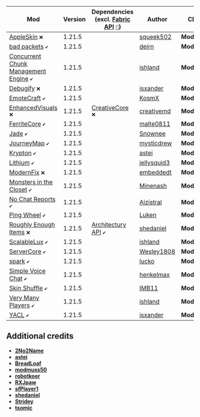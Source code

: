 | Mod | Version | Dependencies (excl. [Fabric API][url-fabric-api] `🔗`) | Author | CDN |
|-----|---------|--------------------------------------------------------|--------|-----|
| [AppleSkin][url-appleskin] `❌` | 1.21.5 | | [squeek502][url-squeek502] | __Modrinth__ |
| [bad packets][url-bad-packets] `✔️` | 1.21.5 | | [deirn][url-deirn] | __Modrinth__ |
| [Concurrent Chunk Management Engine][url-concurrent-chunk-management-engine] `✔️` | 1.21.5 | | [ishland][url-ishland] | __Modrinth__ |
| [Debugify][url-debugify] `❌` | 1.21.5 | | [isxander][url-isxander] | __Modrinth__ |
| [EmoteCraft][url-emotecraft] `✔️` | 1.21.5 | | [KosmX][url-kosmx] | __Modrinth__ |
| [EnhancedVisuals][url-enhancedvisuals] `❌` | 1.21.5 | [CreativeCore][url-creativecore] `❌` | [creativemd][url-creativemd] | __Modrinth__ |
| [FerriteCore][url-ferritecore] `✔️` | 1.21.5 | | [malte0811][url-malte0811] | __Modrinth__ |
| [Jade][url-jade] `✔️` | 1.21.5 | | [Snownee][url-snownee] | __Modrinth__ |
| [JourneyMap][url-journeymap] `✔️` | 1.21.5 | | [mysticdrew][url-mysticdrew] | __Modrinth__ |
| [Krypton][url-krypton] `✔️` | 1.21.5 | | [astei][url-astei] | __Modrinth__ |
| [Lithium][url-lithium] `✔️` | 1.21.5 | | [jellysquid3][url-jellysquid3] | __Modrinth__ |
| [ModernFix][url-modernfix] `❌` | 1.21.5 | | [embeddedt][url-embeddedt] | __Modrinth__ |
| [Monsters in the Closet][url-monsters-in-the-closet] `✔️` | 1.21.5 | | [Minenash][url-minenash] | __Modrinth__ |
| [No Chat Reports][url-no-chat-reports] `✔️` | 1.21.5 | | [Aizistral][url-aizistral] | __Modrinth__ |
| [Ping Wheel][url-ping-wheel] `✔️` | 1.21.5 | | [Luken][url-luken] | __Modrinth__ |
| [Roughly Enough Items][url-roughly-enough-items] `❌` | 1.21.5 | [Architectury API][url-architectury-api] `✔️` | [shedaniel][url-shedaniel] | __Modrinth__ |
| [ScalableLux][url-scalablelux] `✔️` | 1.21.5 | | [ishland][url-ishland] | __Modrinth__ |
| [ServerCore][url-servercore] `✔️` | 1.21.5 | | [Wesley1808][url-wesley1808] | __Modrinth__ |
| [spark][url-spark] `✔️` | 1.21.5 | | [lucko][url-lucko] | __Modrinth__ |
| [Simple Voice Chat][url-simple-voice-chat] `✔️` | 1.21.5 | | [henkelmax][url-henkelmax] | __Modrinth__ |
| [Skin Shuffle][url-skin-shuffle] `✔️` | 1.21.5 | | [IMB11][url-imb11] | __Modrinth__ |
| [Very Many Players][url-very-many-players] `✔️` | 1.21.5 | | [ishland][url-ishland] | __Modrinth__ |
| [YACL][url-yacl] `✔️` | 1.21.5 | | [isxander][url-isxander] | __Modrinth__ |

## Additional credits
- [__2No2Name__][url-2no2name]
- [__astei__][url-astei]
- [__BreadLoaf__][url-breadloaf]
- [__modmuss50__][url-modmuss50]
- [__robotkoer__][url-robotkoer]
- [__RXJpaw__][url-rxjpaw]
- [__sfPlayer1__][url-sfplayer1]
- [__shedaniel__][url-shedaniel]
- [__Stridey__][url-stridey]
- [__tsomic__][url-tsomic]

<!-- loaders -->
[url-fabric]: <https://maven.fabricmc.net/net/fabricmc/fabric-installer/1.0.1/fabric-installer-1.0.1.jar>
<!-- authors -->
[url-2no2name]: <https://modrinth.com/user/2No2Name>
[url-astei]: <https://modrinth.com/user/astei>
[url-aizistral]: <https://modrinth.com/user/Aizistral>
[url-axperty]: <https://modrinth.com/user/Axperty>
[url-breadloaf]: <https://modrinth.com/user/BreadLoaf>
[url-creativemd]: <https://modrinth.com/user/creativemd>
[url-deirn]: <https://modrinth.com/user/deirn>
[url-dima-dencep]: <https://modrinth.com/user/dima_dencep>
[url-duplexsystem]: <https://modrinth.com/user/duplexsystem>
[url-embeddedt]: <https://modrinth.com/user/embeddedt>
[url-henkelmax]: <https://modrinth.com/user/henkelmax>
[url-imb11]: <https://modrinth.com/user/IMB11>
[url-ishland]: <https://modrinth.com/user/ishland>
[url-isxander]: <https://modrinth.com/user/isxander>
[url-jellysquid3]: <https://modrinth.com/user/jellysquid3>
[url-kosmx]: <https://modrinth.com/user/KosmX>
[url-lucko]: <https://modrinth.com/user/lucko>
[url-luken]: <https://modrinth.com/user/luken>
[url-malte0811]: <https://modrinth.com/user/malte0811>
[url-minenash]: <https://modrinth.com/user/Minenash>
[url-modmuss50]: <https://modrinth.com/user/modmuss50>
[url-mysticdrew]: <https://modrinth.com/user/mysticdrew>
[url-robotkoer]: <https://modrinth.com/user/robotkoer>
[url-rxjpaw]: <https://modrinth.com/user/rxjpaw>
[url-sfplayer1]: <https://modrinth.com/user/sfPlayer1>
[url-shedaniel]: <https://modrinth.com/user/shedaniel>
[url-snownee]: <https://modrinth.com/user/Snownee>
[url-stridey]: <https://modrinth.com/user/Stridey>
[url-squeek502]: <https://modrinth.com/user/squeek502>
[url-tsomic]: <https://modrinth.com/user/tsomic>
[url-wesley1808]: <https://www.curseforge.com/members/Wesley1808>
<!-- mods -->
[url-appleskin]: <https://cdn.modrinth.com/data/EsAfCjCV/versions/cHQjeYVS/appleskin-fabric-mc1.21.3-3.0.6.jar>
[url-architectury-api]: <https://cdn.modrinth.com/data/lhGA9TYQ/versions/8qVhRqMz/architectury-16.0.3-fabric.jar>
[url-bad-packets]: <https://cdn.modrinth.com/data/ftdbN0KK/versions/hjhT2sMz/badpackets-fabric-0.8.2.jar>
[url-cloth-config-api]: <https://cdn.modrinth.com/data/9s6osm5g/versions/qA00xo1O/cloth-config-18.0.145-fabric.jar>
[url-concurrent-chunk-management-engine]: <https://cdn.modrinth.com/data/VSNURh3q/versions/Wh5CxZTp/c2me-fabric-mc1.21.5-0.3.2%2Bbeta.1.0.jar>
[url-creativecore]: <https://cdn.modrinth.com/data/OsZiaDHq/versions/ixu9AXyq/CreativeCore_FABRIC_v2.12.35_mc1.21.4.jar>
[url-debugify]: <https://cdn.modrinth.com/data/QwxR6Gcd/versions/yjpSgPEw/Debugify-1.21.4%2B1.1.jar>
[url-emotecraft]: <https://cdn.modrinth.com/data/pZ2wrerK/versions/fqyj29ZM/emotecraft-fabric-for-MC1.21.5-rc1-2.6.0-a.build.87.jar>
[url-enhancedvisuals]: <https://cdn.modrinth.com/data/KjL0jE2w/versions/2HAAAG2J/EnhancedVisuals_FABRIC_v1.8.17_mc1.21.4.jar>
[url-fabric-api]: <https://cdn.modrinth.com/data/P7dR8mSH/versions/rYSz5dRU/fabric-api-0.119.6%2B1.21.5.jar>
[url-fabric-language-kotlin]: <https://cdn.modrinth.com/data/Ha28R6CL/versions/E4WyjCxJ/fabric-language-kotlin-1.13.2%2Bkotlin.2.1.20.jar>
[url-ferritecore]: <https://cdn.modrinth.com/data/uXXizFIs/versions/CtMpt7Jr/ferritecore-8.0.0-fabric.jar>
[url-jade]: <https://cdn.modrinth.com/data/nvQzSEkH/versions/OD4lLSAh/Jade-1.21.5-Fabric-18.0.1.jar>
[url-journeymap]: <https://cdn.modrinth.com/data/lfHFW1mp/versions/SqO7bu9L/journeymap-fabric-1.21.5-6.0.0-beta.43.jar>
[url-krypton]: <https://cdn.modrinth.com/data/fQEb0iXm/versions/neW85eWt/krypton-0.2.9.jar>
[url-lithium]: <https://cdn.modrinth.com/data/gvQqBUqZ/versions/nhc57Td2/lithium-fabric-0.16.0%2Bmc1.21.5.jar>
[url-modernfix]: <https://cdn.modrinth.com/data/nmDcB62a/versions/ZGxQddYr/modernfix-fabric-5.20.3%2Bmc1.21.4.jar>
[url-monsters-in-the-closet]: <https://cdn.modrinth.com/data/GMA8jFBD/versions/57WSUc6t/monsters-in-the-closet-1.0.3%2B1.21.2.jar>
[url-no-chat-reports]: <https://cdn.modrinth.com/data/qQyHxfxd/versions/CHlHxkvf/NoChatReports-FABRIC-1.21.5-v2.12.0.jar>
[url-ping-wheel]: <https://cdn.modrinth.com/data/QQXAdCzh/versions/USEtRrdw/Ping-Wheel-1.10.2-fabric-1.21.5.jar>
[url-roughly-enough-items]: <https://cdn.modrinth.com/data/nfn13YXA/versions/EJdFrEjD/RoughlyEnoughItems-18.0.800-fabric.jar>
[url-scalablelux]: <https://cdn.modrinth.com/data/Ps1zyz6x/versions/UueJNiJn/ScalableLux-0.1.3%2Bbeta.1%2Bfabric.4039a8d-all.jar>
[url-servercore]: <https://cdn.modrinth.com/data/4WWQxlQP/versions/whVgWjOT/servercore-fabric-1.5.9%2B1.21.5.jar>
[url-spark]: <https://cdn.modrinth.com/data/l6YH9Als/versions/NURCAL12/spark-1.10.128-fabric.jar>
[url-simple-voice-chat]: <https://cdn.modrinth.com/data/9eGKb6K1/versions/OzXC5Efi/voicechat-fabric-1.21.5-2.5.29.jar>
[url-skin-shuffle]: <https://cdn.modrinth.com/data/3s19I5jr/versions/Kkd1UTJh/SkinShuffle-2.8.1%2B1.21.5.jar>
[url-very-many-players]: <https://cdn.modrinth.com/data/wnEe9KBa/versions/S6IwIw0D/vmp-fabric-mc1.21.5-0.2.0%2Bbeta.7.197-all.jar>
[url-yacl]: <https://cdn.modrinth.com/data/1eAoo2KR/versions/5yBEzonb/yet_another_config_lib_v3-3.6.6%2B1.21.5-fabric.jar>
